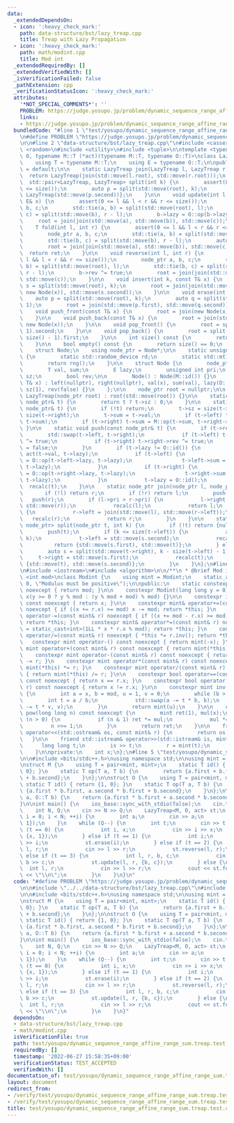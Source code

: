```yaml
---
data:
  _extendedDependsOn:
  - icon: ':heavy_check_mark:'
    path: data-structure/bst/lazy_treap.cpp
    title: Treap with Lazy Propagation
  - icon: ':heavy_check_mark:'
    path: math/modint.cpp
    title: Mod int
  _extendedRequiredBy: []
  _extendedVerifiedWith: []
  _isVerificationFailed: false
  _pathExtension: cpp
  _verificationStatusIcon: ':heavy_check_mark:'
  attributes:
    '*NOT_SPECIAL_COMMENTS*': ''
    PROBLEM: https://judge.yosupo.jp/problem/dynamic_sequence_range_affine_range_sum
    links:
    - https://judge.yosupo.jp/problem/dynamic_sequence_range_affine_range_sum
  bundledCode: "#line 1 \"test/yosupo/dynamic_sequence_range_affine_range_sum.treap.test.cpp\"\
    \n#define PROBLEM \"https://judge.yosupo.jp/problem/dynamic_sequence_range_affine_range_sum\"\
    \n\n#line 2 \"data-structure/bst/lazy_treap.cpp\"\n#include <cassert>\n#include\
    \ <random>\n#include <utility>\n#include <tuple>\n\ntemplate <typename M, typename\
    \ O, typename M::T (*act)(typename M::T, typename O::T)>\nclass LazyTreap {\n\
    \    using T = typename M::T;\n    using E = typename O::T;\n\npublic:\n    LazyTreap()\
    \ = default;\n\n    static LazyTreap join(LazyTreap l, LazyTreap r) {\n      \
    \  return LazyTreap(join(std::move(l.root), std::move(r.root)));\n    }\n\n  \
    \  std::pair<LazyTreap, LazyTreap> split(int k) {\n        assert(0 <= k && k\
    \ <= size());\n        auto p = split(std::move(root), k);\n        return {LazyTreap(std::move(p.first)),\
    \ LazyTreap(std::move(p.second))};\n    }\n\n    void update(int l, int r, const\
    \ E& x) {\n        assert(0 <= l && l < r && r <= size());\n        node_ptr a,\
    \ b, c;\n        std::tie(a, b) = split(std::move(root), l);\n        std::tie(b,\
    \ c) = split(std::move(b), r - l);\n        b->lazy = O::op(b->lazy, x);\n   \
    \     root = join(join(std::move(a), std::move(b)), std::move(c));\n    }\n\n\
    \    T fold(int l, int r) {\n        assert(0 <= l && l < r && r <= size());\n\
    \        node_ptr a, b, c;\n        std::tie(a, b) = split(std::move(root), l);\n\
    \        std::tie(b, c) = split(std::move(b), r - l);\n        auto ret = b->sum;\n\
    \        root = join(join(std::move(a), std::move(b)), std::move(c));\n      \
    \  return ret;\n    }\n\n    void reverse(int l, int r) {\n        assert(0 <=\
    \ l && l < r && r <= size());\n        node_ptr a, b, c;\n        std::tie(a,\
    \ b) = split(std::move(root), l);\n        std::tie(b, c) = split(std::move(b),\
    \ r - l);\n        b->rev ^= true;\n        root = join(join(std::move(a), std::move(b)),\
    \ std::move(c));\n    }\n\n    void insert(int k, const T& x) {\n        auto\
    \ s = split(std::move(root), k);\n        root = join(join(std::move(s.first),\
    \ new Node(x)), std::move(s.second));\n    }\n\n    void erase(int k) {\n    \
    \    auto p = split(std::move(root), k);\n        auto q = split(std::move(p.second),\
    \ 1);\n        root = join(std::move(p.first), std::move(q.second));\n    }\n\n\
    \    void push_front(const T& x) {\n        root = join(new Node(x), std::move(root));\n\
    \    }\n\n    void push_back(const T& x) {\n        root = join(std::move(root),\
    \ new Node(x));\n    }\n\n    void pop_front() {\n        root = split(std::move(root),\
    \ 1).second;\n    }\n\n    void pop_back() {\n        root = split(std::move(root),\
    \ size() - 1).first;\n    }\n\n    int size() const {\n        return size(root);\n\
    \    }\n\n    bool empty() const {\n        return size() == 0;\n    }\n\nprivate:\n\
    \    struct Node;\n    using node_ptr = Node*;\n\n    static unsigned int rand()\
    \ {\n        static std::random_device rd;\n        static std::mt19937 rng(rd());\n\
    \        return rng();\n    }\n\n    struct Node {\n        node_ptr left, right;\n\
    \        T val, sum;\n        E lazy;\n        unsigned int pri;\n        int\
    \ sz;\n        bool rev;\n\n        Node() : Node(M::id()) {}\n        Node(const\
    \ T& x) : left(nullptr), right(nullptr), val(x), sum(val), lazy(O::id()), pri(rand()),\
    \ sz(1), rev(false) {}\n    };\n\n    node_ptr root = nullptr;\n\n    explicit\
    \ LazyTreap(node_ptr root) : root(std::move(root)) {}\n\n    static int size(const\
    \ node_ptr& t) {\n        return t ? t->sz : 0;\n    }\n\n    static void recalc(const\
    \ node_ptr& t) {\n        if (!t) return;\n        t->sz = size(t->left) + 1 +\
    \ size(t->right);\n        t->sum = t->val;\n        if (t->left) t->sum = M::op(t->left->sum,\
    \ t->sum);\n        if (t->right) t->sum = M::op(t->sum, t->right->sum);\n   \
    \ }\n\n    static void push(const node_ptr& t) {\n        if (t->rev) {\n    \
    \        std::swap(t->left, t->right);\n            if (t->left) t->left->rev\
    \ ^= true;\n            if (t->right) t->right->rev ^= true;\n            t->rev\
    \ = false;\n        }\n        if (t->lazy != O::id()) {\n            t->val =\
    \ act(t->val, t->lazy);\n            if (t->left) {\n                t->left->lazy\
    \ = O::op(t->left->lazy, t->lazy);\n                t->left->sum = act(t->left->sum,\
    \ t->lazy);\n            }\n            if (t->right) {\n                t->right->lazy\
    \ = O::op(t->right->lazy, t->lazy);\n                t->right->sum = act(t->right->sum,\
    \ t->lazy);\n            }\n            t->lazy = O::id();\n        }\n      \
    \  recalc(t);\n    }\n\n    static node_ptr join(node_ptr l, node_ptr r) {\n \
    \       if (!l) return r;\n        if (!r) return l;\n        push(l);\n     \
    \   push(r);\n        if (l->pri > r->pri) {\n            l->right = join(std::move(l->right),\
    \ std::move(r));\n            recalc(l);\n            return l;\n        } else\
    \ {\n            r->left = join(std::move(l), std::move(r->left));\n         \
    \   recalc(r);\n            return r;\n        }\n    }\n\n    static std::pair<node_ptr,\
    \ node_ptr> split(node_ptr t, int k) {\n        if (!t) return {nullptr, nullptr};\n\
    \        push(t);\n        if (k <= size(t->left)) {\n            auto s = split(std::move(t->left),\
    \ k);\n            t->left = std::move(s.second);\n            recalc(t);\n  \
    \          return {std::move(s.first), std::move(t)};\n        } else {\n    \
    \        auto s = split(std::move(t->right), k - size(t->left) - 1);\n       \
    \     t->right = std::move(s.first);\n            recalc(t);\n            return\
    \ {std::move(t), std::move(s.second)};\n        }\n    }\n};\n#line 2 \"math/modint.cpp\"\
    \n#include <iostream>\n#include <algorithm>\n\n/**\n * @brief Mod int\n */\ntemplate\
    \ <int mod>\nclass Modint {\n    using mint = Modint;\n    static_assert(mod >\
    \ 0, \"Modulus must be positive\");\n\npublic:\n    static constexpr int get_mod()\
    \ noexcept { return mod; }\n\n    constexpr Modint(long long y = 0) noexcept :\
    \ x(y >= 0 ? y % mod : (y % mod + mod) % mod) {}\n\n    constexpr int value()\
    \ const noexcept { return x; }\n\n    constexpr mint& operator+=(const mint& r)\
    \ noexcept { if ((x += r.x) >= mod) x -= mod; return *this; }\n    constexpr mint&\
    \ operator-=(const mint& r) noexcept { if ((x += mod - r.x) >= mod) x -= mod;\
    \ return *this; }\n    constexpr mint& operator*=(const mint& r) noexcept { x\
    \ = static_cast<int>(1LL * x * r.x % mod); return *this; }\n    constexpr mint&\
    \ operator/=(const mint& r) noexcept { *this *= r.inv(); return *this; }\n\n \
    \   constexpr mint operator-() const noexcept { return mint(-x); }\n\n    constexpr\
    \ mint operator+(const mint& r) const noexcept { return mint(*this) += r; }\n\
    \    constexpr mint operator-(const mint& r) const noexcept { return mint(*this)\
    \ -= r; }\n    constexpr mint operator*(const mint& r) const noexcept { return\
    \ mint(*this) *= r; }\n    constexpr mint operator/(const mint& r) const noexcept\
    \ { return mint(*this) /= r; }\n\n    constexpr bool operator==(const mint& r)\
    \ const noexcept { return x == r.x; }\n    constexpr bool operator!=(const mint&\
    \ r) const noexcept { return x != r.x; }\n\n    constexpr mint inv() const noexcept\
    \ {\n        int a = x, b = mod, u = 1, v = 0;\n        while (b > 0) {\n    \
    \        int t = a / b;\n            std::swap(a -= t * b, b);\n            std::swap(u\
    \ -= t * v, v);\n        }\n        return mint(u);\n    }\n\n    constexpr mint\
    \ pow(long long n) const noexcept {\n        mint ret(1), mul(x);\n        while\
    \ (n > 0) {\n            if (n & 1) ret *= mul;\n            mul *= mul;\n   \
    \         n >>= 1;\n        }\n        return ret;\n    }\n\n    friend std::ostream&\
    \ operator<<(std::ostream& os, const mint& r) {\n        return os << r.x;\n \
    \   }\n\n    friend std::istream& operator>>(std::istream& is, mint& r) {\n  \
    \      long long t;\n        is >> t;\n        r = mint(t);\n        return is;\n\
    \    }\n\nprivate:\n    int x;\n};\n#line 5 \"test/yosupo/dynamic_sequence_range_affine_range_sum.treap.test.cpp\"\
    \n\n#include <bits/stdc++.h>\nusing namespace std;\n\nusing mint = Modint<998244353>;\n\
    \nstruct M {\n    using T = pair<mint, mint>;\n    static T id() { return {0,\
    \ 0}; }\n    static T op(T a, T b) {\n        return {a.first + b.first, a.second\
    \ + b.second};\n    }\n};\n\nstruct O {\n    using T = pair<mint, mint>;\n   \
    \ static T id() { return {1, 0}; }\n    static T op(T a, T b) {\n        return\
    \ {a.first * b.first, a.second * b.first + b.second};\n    }\n};\n\nM::T act(M::T\
    \ a, O::T b) {\n    return {a.first * b.first + a.second * b.second, a.second};\n\
    }\n\nint main() {\n    ios_base::sync_with_stdio(false);\n    cin.tie(0);\n\n\
    \    int N, Q;\n    cin >> N >> Q;\n    LazyTreap<M, O, act> st;\n    for (int\
    \ i = 0; i < N; ++i) {\n        int a;\n        cin >> a;\n        st.push_back({a,\
    \ 1});\n    }\n    while (Q--) {\n        int t;\n        cin >> t;\n        if\
    \ (t == 0) {\n            int i, x;\n            cin >> i >> x;\n            st.insert(i,\
    \ {x, 1});\n        } else if (t == 1) {\n            int i;\n            cin\
    \ >> i;\n            st.erase(i);\n        } else if (t == 2) {\n            int\
    \ l, r;\n            cin >> l >> r;\n            st.reverse(l, r);\n        }\
    \ else if (t == 3) {\n            int l, r, b, c;\n            cin >> l >> r >>\
    \ b >> c;\n            st.update(l, r, {b, c});\n        } else {\n          \
    \  int l, r;\n            cin >> l >> r;\n            cout << st.fold(l, r).first\
    \ << \"\\n\";\n        }\n    }\n}\n"
  code: "#define PROBLEM \"https://judge.yosupo.jp/problem/dynamic_sequence_range_affine_range_sum\"\
    \n\n#include \"../../data-structure/bst/lazy_treap.cpp\"\n#include \"../../math/modint.cpp\"\
    \n\n#include <bits/stdc++.h>\nusing namespace std;\n\nusing mint = Modint<998244353>;\n\
    \nstruct M {\n    using T = pair<mint, mint>;\n    static T id() { return {0,\
    \ 0}; }\n    static T op(T a, T b) {\n        return {a.first + b.first, a.second\
    \ + b.second};\n    }\n};\n\nstruct O {\n    using T = pair<mint, mint>;\n   \
    \ static T id() { return {1, 0}; }\n    static T op(T a, T b) {\n        return\
    \ {a.first * b.first, a.second * b.first + b.second};\n    }\n};\n\nM::T act(M::T\
    \ a, O::T b) {\n    return {a.first * b.first + a.second * b.second, a.second};\n\
    }\n\nint main() {\n    ios_base::sync_with_stdio(false);\n    cin.tie(0);\n\n\
    \    int N, Q;\n    cin >> N >> Q;\n    LazyTreap<M, O, act> st;\n    for (int\
    \ i = 0; i < N; ++i) {\n        int a;\n        cin >> a;\n        st.push_back({a,\
    \ 1});\n    }\n    while (Q--) {\n        int t;\n        cin >> t;\n        if\
    \ (t == 0) {\n            int i, x;\n            cin >> i >> x;\n            st.insert(i,\
    \ {x, 1});\n        } else if (t == 1) {\n            int i;\n            cin\
    \ >> i;\n            st.erase(i);\n        } else if (t == 2) {\n            int\
    \ l, r;\n            cin >> l >> r;\n            st.reverse(l, r);\n        }\
    \ else if (t == 3) {\n            int l, r, b, c;\n            cin >> l >> r >>\
    \ b >> c;\n            st.update(l, r, {b, c});\n        } else {\n          \
    \  int l, r;\n            cin >> l >> r;\n            cout << st.fold(l, r).first\
    \ << \"\\n\";\n        }\n    }\n}"
  dependsOn:
  - data-structure/bst/lazy_treap.cpp
  - math/modint.cpp
  isVerificationFile: true
  path: test/yosupo/dynamic_sequence_range_affine_range_sum.treap.test.cpp
  requiredBy: []
  timestamp: '2022-06-27 15:58:35+09:00'
  verificationStatus: TEST_ACCEPTED
  verifiedWith: []
documentation_of: test/yosupo/dynamic_sequence_range_affine_range_sum.treap.test.cpp
layout: document
redirect_from:
- /verify/test/yosupo/dynamic_sequence_range_affine_range_sum.treap.test.cpp
- /verify/test/yosupo/dynamic_sequence_range_affine_range_sum.treap.test.cpp.html
title: test/yosupo/dynamic_sequence_range_affine_range_sum.treap.test.cpp
---
```

